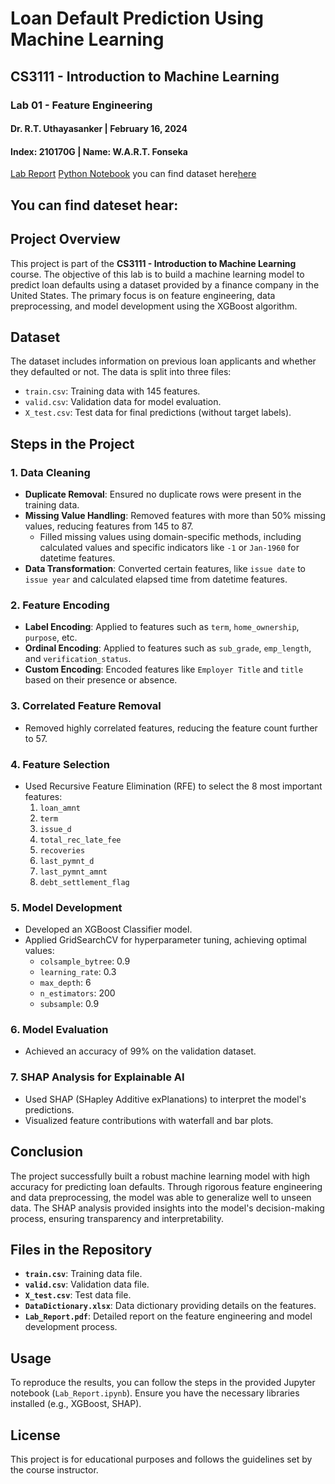 # Loan Default Prediction Using Machine Learning

## CS3111 - Introduction to Machine Learning
### Lab 01 - Feature Engineering
#### Dr. R.T. Uthayasanker | February 16, 2024
#### Index: 210170G | Name: W.A.R.T. Fonseka

[Lab Report](210170G_report.pdf)
[Python Notebook](210170G_notebookipynb)
you can find dataset here[here](https://drive.google.com/drive/folders/13ia5PyRPJiJ3571jJ-j17xXgc-MWQkSX?usp=sharing)
## You can find dateset hear:

## Project Overview
This project is part of the **CS3111 - Introduction to Machine Learning** course. The objective of this lab is to build a machine learning model to predict loan defaults using a dataset provided by a finance company in the United States. The primary focus is on feature engineering, data preprocessing, and model development using the XGBoost algorithm.

## Dataset
The dataset includes information on previous loan applicants and whether they defaulted or not. The data is split into three files:
- `train.csv`: Training data with 145 features.
- `valid.csv`: Validation data for model evaluation.
- `X_test.csv`: Test data for final predictions (without target labels).

## Steps in the Project

### 1. Data Cleaning
- **Duplicate Removal**: Ensured no duplicate rows were present in the training data.
- **Missing Value Handling**: Removed features with more than 50% missing values, reducing features from 145 to 87.
  - Filled missing values using domain-specific methods, including calculated values and specific indicators like `-1` or `Jan-1960` for datetime features.
- **Data Transformation**: Converted certain features, like `issue date` to `issue year` and calculated elapsed time from datetime features.

### 2. Feature Encoding
- **Label Encoding**: Applied to features such as `term`, `home_ownership`, `purpose`, etc.
- **Ordinal Encoding**: Applied to features such as `sub_grade`, `emp_length`, and `verification_status`.
- **Custom Encoding**: Encoded features like `Employer Title` and `title` based on their presence or absence.

### 3. Correlated Feature Removal
- Removed highly correlated features, reducing the feature count further to 57.

### 4. Feature Selection
- Used Recursive Feature Elimination (RFE) to select the 8 most important features:
  1. `loan_amnt`
  2. `term`
  3. `issue_d`
  4. `total_rec_late_fee`
  5. `recoveries`
  6. `last_pymnt_d`
  7. `last_pymnt_amnt`
  8. `debt_settlement_flag`

### 5. Model Development
- Developed an XGBoost Classifier model.
- Applied GridSearchCV for hyperparameter tuning, achieving optimal values:
  - `colsample_bytree`: 0.9
  - `learning_rate`: 0.3
  - `max_depth`: 6
  - `n_estimators`: 200
  - `subsample`: 0.9

### 6. Model Evaluation
- Achieved an accuracy of 99% on the validation dataset.

### 7. SHAP Analysis for Explainable AI
- Used SHAP (SHapley Additive exPlanations) to interpret the model's predictions.
- Visualized feature contributions with waterfall and bar plots.

## Conclusion
The project successfully built a robust machine learning model with high accuracy for predicting loan defaults. Through rigorous feature engineering and data preprocessing, the model was able to generalize well to unseen data. The SHAP analysis provided insights into the model's decision-making process, ensuring transparency and interpretability.

## Files in the Repository
- **`train.csv`**: Training data file.
- **`valid.csv`**: Validation data file.
- **`X_test.csv`**: Test data file.
- **`DataDictionary.xlsx`**: Data dictionary providing details on the features.
- **`Lab_Report.pdf`**: Detailed report on the feature engineering and model development process.

## Usage
To reproduce the results, you can follow the steps in the provided Jupyter notebook (`Lab_Report.ipynb`). Ensure you have the necessary libraries installed (e.g., XGBoost, SHAP).

## License
This project is for educational purposes and follows the guidelines set by the course instructor.

